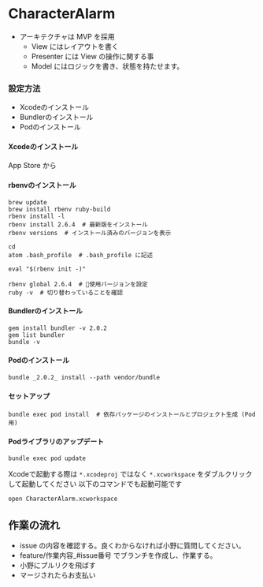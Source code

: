 # CharacterAlarm

- アーキテクチャは MVP を採用
  - View にはレイアウトを書く
  - Presenter には View の操作に関する事
  - Model にはロジックを書き、状態を持たせます。


### 設定方法 ###

- Xcodeのインストール
- Bundlerのインストール
- Podのインストール

#### Xcodeのインストール ####

App Store から

#### rbenvのインストール ####

```
brew update
brew install rbenv ruby-build
rbenv install -l
rbenv install 2.6.4  # 最新版をインストール
rbenv versions  # インストール済みのバージョンを表示

cd
atom .bash_profile  # .bash_profile に記述
```

```
eval "$(rbenv init -)"
```

```
rbenv global 2.6.4  # 使用バージョンを設定
ruby -v  # 切り替わっていることを確認
```

#### Bundlerのインストール ####

```
gem install bundler -v 2.0.2
gem list bundler
bundle -v
```

#### Podのインストール ####

```
bundle _2.0.2_ install --path vendor/bundle
```

#### セットアップ ####

```
bundle exec pod install  # 依存パッケージのインストールとプロジェクト生成 (Pod用)
```

#### Podライブラリのアップデート ####

```
bundle exec pod update
```


Xcodeで起動する際は `*.xcodeproj` ではなく `*.xcworkspace` をダブルクリックして起動してください
以下のコマンドでも起動可能です

```
open CharacterAlarm.xcworkspace
```



## 作業の流れ

- issue の内容を確認する。良くわからなければ小野に質問してください。
- feature/作業内容_#issue番号 でブランチを作成し、作業する。
- 小野にプルリクを飛ばす
- マージされたらお支払い
